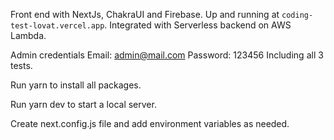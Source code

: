 Front end with NextJs, ChakraUI and Firebase. Up and running at `coding-test-lovat.vercel.app`. Integrated with Serverless backend on AWS Lambda.

Admin credentials
Email: admin@mail.com
Password: 123456
Including all 3 tests.

Run yarn to install all packages.

Run yarn dev to start a local server.

Create next.config.js file and add environment variables as needed.



